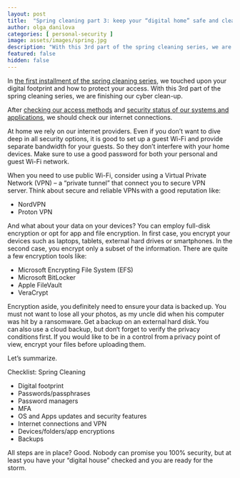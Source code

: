 ```yaml
---
layout: post
title:  "Spring cleaning part 3: keep your “digital home” safe and clean"
author: olga_danilova
categories: [ personal-security ]
image: assets/images/spring.jpg
description: "With this 3rd part of the spring cleaning series, we are finishing our cyber clean-up."
featured: false
hidden: false
---
```


In [the first installment of the spring cleaning series](https://ordina-cyber.github.io/Spring-Cleaning-Part1/), we touched upon your digital footprint and how to protect your access.
With this 3rd part of the spring cleaning series, we are finishing our cyber clean-up. 

After [checking our access methods](https://ordina-cyber.github.io/Spring-Cleaning-Part1/) and [security status of our systems and applications](https://ordina-cyber.github.io/Spring-Cleaning-Part2/), we should check our internet connections.

 
At home we rely on our internet providers. Even if you don’t want to dive deep in all security options, it is good to set up a guest Wi-Fi and provide separate bandwidth for your guests. So they don’t interfere with your home devices.  Make sure to use a good password for both your personal and guest Wi-Fi network. 

When you need to use public Wi-Fi, consider using a Virtual Private Network (VPN) – a “private tunnel” that connect you to secure VPN server. Think about secure and reliable VPNs with a good reputation like:  
* NordVPN
* Proton VPN

And what about your data on your devices? You can employ full-disk encryption or opt for app and file encryption. In first case, you encrypt your devices such as laptops, tablets, external hard drives or smartphones. In the second case, you encrypt only a subset of the information. There are quite a few encryption tools like: 

* Microsoft Encrypting File System (EFS) 
* Microsoft BitLocker 
* Apple FileVault 
* VeraCrypt

Encryption aside, you definitely need to ensure your data is backed up. You must not want to lose all your photos, as my uncle did when his computer was hit by a ransomware. Get a backup on an external hard disk. You can also use a cloud backup, but don‘t forget to verify the privacy conditions first. If you would like to be in a control from a privacy point of view, encrypt your files before uploading them.  

Let’s summarize.  

Checklist: Spring Cleaning
* Digital footprint
* Passwords/passphrases 
* Password managers 
* MFA 
* OS and Apps updates and security features 
* Internet connections and VPN 
* Devices/folders/app encryptions 
* Backups 

All steps are in place? Good. Nobody can promise you 100% security, but at least you have your “digital house” checked and you are ready for the storm.  